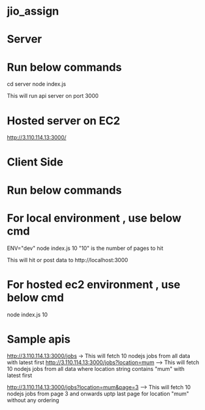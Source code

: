 # jio_assign

# Server
# Run below commands

cd server
node index.js

This will run api server on port 3000

# Hosted server on EC2

http://3.110.114.13:3000/

# Client Side

# Run below commands

# For local environment , use below cmd

ENV="dev" node index.js 10
"10" is the number of pages to hit

This will hit or post data to http://localhost:3000

# For hosted ec2 environment , use below cmd
node index.js 10


# Sample apis

http://3.110.114.13:3000/jobs -> This will fetch 10 nodejs jobs from all data with latest first
http://3.110.114.13:3000/jobs?location=mum --> This will fetch 10 nodejs jobs from all data where location string contains "mum" with latest first

http://3.110.114.13:3000/jobs?location=mum&page=3 --> This will fetch  10 nodejs jobs from page 3 and onwards uptp last page for location "mum" without any ordering 


